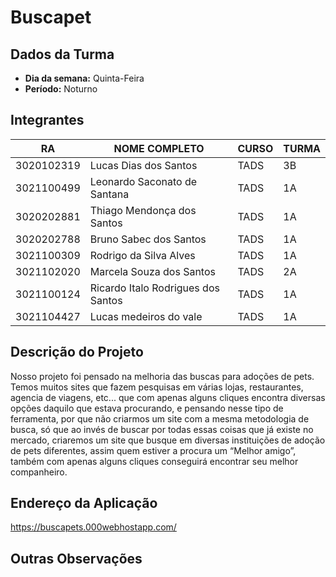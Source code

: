 #  Buscapet
 
## Dados da Turma
* **Dia da semana:** Quinta-Feira
* **Período:** Noturno

## Integrantes
| RA         | NOME COMPLETO                        | CURSO | TURMA |
|------------|--------------------------------------|-------|-------|
| 3020102319 | Lucas Dias dos Santos                | TADS  | 3B    |
| 3021100499 | Leonardo Saconato de Santana         | TADS  | 1A    |
| 3020202881 | Thiago Mendonça dos Santos           | TADS  | 1A    |
| 3020202788 | Bruno Sabec dos Santos               | TADS  | 1A    |
| 3021100309 | Rodrigo da Silva Alves               | TADS  | 1A    |
| 3021102020 | Marcela Souza dos Santos             | TADS  | 2A    |
| 3021100124 | Ricardo Italo Rodrigues dos Santos   | TADS  | 1A    |
| 3021104427 | Lucas medeiros do vale               | TADS  | 1A    |


## Descrição do Projeto

Nosso projeto foi pensado na melhoria das buscas para adoções de pets. Temos muitos sites que fazem pesquisas em várias lojas, restaurantes, agencia de viagens, etc... que com apenas alguns cliques encontra diversas opções daquilo que estava procurando, e pensando nesse tipo de ferramenta, por que não criarmos um site com a mesma metodologia de busca, só que ao invés de buscar por todas essas coisas que já existe no mercado, criaremos um site que busque em diversas instituições de adoção de pets diferentes, assim quem estiver a procura um “Melhor amigo”, também com apenas alguns cliques conseguirá encontrar seu melhor companheiro. 

## Endereço da Aplicação

https://buscapets.000webhostapp.com/

## Outras Observações 
